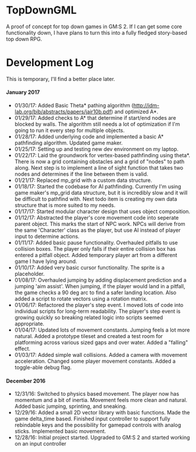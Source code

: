 # TopDownGML
A proof of concept for top down games in GM:S 2.  If I can get some core functionality down, I have plans to turn this into a fully fledged story-based top down RPG.

# Development Log #
This is temporary, I'll find a better place later.
#### January 2017 ####
- 01/30/17: Added Basic Theta* pathing algorithm (http://idm-lab.org/bib/abstracts/papers/jair10b.pdf) and optimized A*.
- 01/29/17: Added checks to A* that determine if start/end nodes are blocked by walls.  The algorithm still needs a lot of optimization if I'm going to run it every step for multiple objects.
- 01/28/17: Added underlying code and implemented a basic A* pathfinding algorithm.  Updated game maker.
- 01/25/17: Setting up and testing new dev environment on my laptop.
- 01/22/17: Laid the groundwork for vertex-based pathfinding using theta*.  There is now a grid containing obstacles and a grid of "nodes" to path along.  Next step is to implement a line of sight function that takes two nodes and determines if the line between them is valid.
- 01/21/17: Replaced mp_grid with a custom data structure.
- 01/18/17: Started the codebase for AI pathfinding. Currently I'm using game maker's mp_grid data structure, but it is incredibly slow and it will be difficult to pathfind with. Next todo item is creating my own data structure that is more suited to my needs.
- 01/17/17: Started modular character design that uses object composition.
- 01/12/17: Abstracted the player's core movement code into seperate parent object. This marks the start of NPC work.  NPCs will derive from the same 'Character' class as the player, but use AI instead of player input to determine actions.
- 01/11/17: Added basic pause functionality. Overhauled pitfalls to use collision boxes. The player only falls if their entire collision box has entered a pitfall object. Added temporary player art from a different game I have lying around.
- 01/10/17: Added very basic cursor functionality.  The sprite is a placeholder.
- 01/08/17: Overhauled jumping by adding displacement prediction and a jumping 'aim assist'. When jumping, if the player would land in a pitfall, the game checks a 90 deg arc to find a safer landing location.  Also added a script to rotate vectors using a rotation matrix.
- 01/06/17: Refactored the player's step event. I moved lots of code into individual scripts for long-term readability. The player's step event is growing quickly so breaking related logic into scripts seemed appropriate.
- 01/04/17: Updated lots of movement constants. Jumping feels a lot more natural. Added a prototype tileset and created a test room for platforming across various sized gaps and over water. Added a "falling" effect.
- 01/03/17: Added simple wall collisions. Added a camera with movement acceleration. Changed some player movement constants. Added a toggle-able debug flag.

#### December 2016 ####
- 12/31/16: Switched to physics based movement.  The player now has momentum and a bit of inertia.  Movement feels more clean and natural.  Added basic jumping, sprinting, and sneaking.
- 12/29/16: Added a small 2D vector library with basic functions.  Made the game delta_time based.  Finished input controller to support fully rebindable keys and the possibility for gamepad controls with analog sticks.  Implemented basic movement.
- 12/28/16: Initial project started.  Upgraded to GM:S 2 and started working on an input controller
